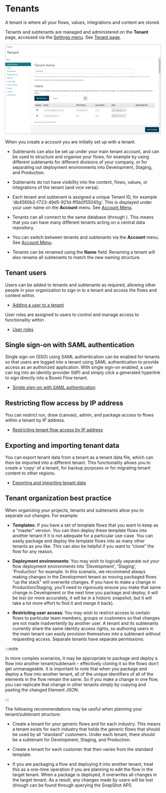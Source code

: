 # Tenants

<head>
  <meta name="guidename" content="Flow"/>
  <meta name="context" content="GUID-770f70ef-b441-4f1b-b565-2f87430e28f2"/>
</head>


A tenant is where all your flows, values, integrations and content are stored.

Tenants and subtenants are managed and administered on the **Tenant** page, accessed via the [Settings menu](c-flo-Settings_menu_12a0188d-00cb-4039-97bd-11f89e83f3ca.md). See [Tenant page](c-flo-Tenant_Settings_Page_5cf56ab8-1bcc-48f1-b497-b80491a09a73.md).

![Tenant page](../Images/img-flo-Tenant_page_nosteps_71501ed3-6db9-4380-a17b-15915b2c21f9.png)

When you create a account you are initially set up with a tenant.

-   Subtenants can also be set up under your main tenant account, and can be used to structure and organise your flows, for example by using different subtenants for different divisions of your company, or for separating out deployment environments into Development, Staging, and Production.

-   Subtenants do not have visibility into the content, flows, values, or integrations of the tenant \(and vice versa\).

-   Each tenant and subtenant is assigned a unique Tenant ID, for example 'db4560b2-f723-49d5-921d-ff5b0f55045g'. This is displayed under your user name on the **Account** menu. See [Account Menu](c-flo-Tenant_menu_de6da113-3aab-4c23-aff0-5e42908b3536.md).

-   Tenants can all connect to the same database \(through \). This means that you can have many different tenants acting on a central data repository.

-   You can switch between tenants and subtenants via the **Account** menu. See [Account Menu](c-flo-Tenant_menu_de6da113-3aab-4c23-aff0-5e42908b3536.md).

-   Tenants can be renamed using the **Name** field. Renaming a tenant will also rename all subtenants to match the new naming structure.


## Tenant users

Users can be added to tenants and subtenants as required, allowing other people in your organization to sign in to a tenant and access the flows and content within.

-   [Adding a user to a tenant](t-flo-Tenant_Users_Adding_8a049d20-4759-48bc-bd12-a69f446bd46c.md)


User roles are assigned to users to control and manage access to functionality within .

-   [User roles](flo-Roles_23fb386e-67d8-4d7c-a9ba-e0ba9b9e4c27.md)


## Single sign-on with SAML authentication

Single sign-on \(SSO\) using SAML authentication can be enabled for tenants so that users are logged into a tenant using SAML authentication to provide access as an authorized application. With single sign-on enabled, a user can log into an identity provider \(IdP\) and simply click a generated hyperlink to sign directly into a Boomi Flow tenant.

-   [Single sign-on with SAML authentication](flo-SAML_SSO_00ee23ce-43ee-4024-9fd8-d13fc0f23b82.md)


## Restricting flow access by IP address

You can restrict run, draw \(canvas\), admin, and package access to flows within a tenant by IP address.

-   [Restricting tenant flow access by IP address](c-flo-Tenant_restrict_by_ip_address_96aa7e22-e56d-4ae1-aab5-ba6d92627eca.md)


## Exporting and importing tenant data

You can export tenant data from a tenant as a tenant data file, which can then be imported into a different tenant. This functionality allows you to create a 'copy' of a tenant, for backup purposes or for migrating tenant content to other regions.

-   [Exporting and importing tenant data](flo-tenant_export_import_8f733b18-2d03-4695-bcff-70d0280874b0.md)


## Tenant organization best practice

When organizing your projects, tenants and subtenants allow you to separate out changes. For example:

-   **Templates**: If you have a set of template flows that you want to keep as a “master” version. You can then deploy these template flows into another tenant if it is not adequate for a particular use-case. You can easily package and deploy the template flows into as many other tenants as you like. This can also be helpful if you want to “clone” the flow for any reason.

-   **Deployment environments**: You may wish to logically separate out your flow deployment environments into 'Development', 'Staging', 'Production' for example. In this scenario, we recommend always making changes in the Development tenant as moving packaged flows “up the stack” will overwrite changes. If you have to make a change in Production/Staging, you’ll need to rigorously ensure you make that same change in Development or the next time you package and deploy, it will be lost \(or more accurately, it will be in a historic snapshot, but it will take a lot more effort to find it and merge it back\).

-   **Restricting user access**: You may wish to restrict access to certain flows to particular team members, groups or customers so that changes are not made inadvertently by another user. A tenant and its subtenants currently share the same identity access rights, so authoring users in the main tenant can easily provision themselves into a subtenant without requesting access. Separate tenants have separate permissions.


:::note

In more complex scenarios, it may be appropriate to package and deploy a flow into another tenant/subtenant – effectively cloning it so the flows don’t get unmanageable. It is important to note that when you package and deploy a flow into another tenant, all of the unique identifiers of all of the elements in the flow remain the same. So if you make a change in one flow, you can replicate that change in other tenants simply by copying and pasting the changed Element JSON.

:::

The following recommendations may be uesful when planning your tenant/subtenant structure:

-   Create a tenant for your generic flows and for each industry. This means a tenant exists for each industry that holds the generic flows that should be used by all “standard” customers. Under each tenant, there should be a subtenant for Development, Staging, and Production.

-   Create a tenant for each customer that then varies from the standard template.

-   If you are packaging a flow and deploying it into another tenant, treat this as a one-time operation if you are planning to edit the flow in the target tenant. When a package is deployed, it overwrites all changes in the target tenant. As a result, any changes made by users will be lost \(though can be found through querying the SnapShot API\).